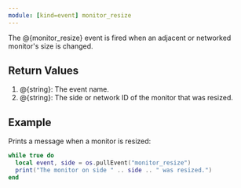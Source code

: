 ```yaml
---
module: [kind=event] monitor_resize
---
```


<!--
SPDX-FileCopyrightText: 2021 The CC: Tweaked Developers

SPDX-License-Identifier: MPL-2.0
-->

The @{monitor_resize} event is fired when an adjacent or networked monitor's size is changed.

## Return Values
1. @{string}: The event name.
2. @{string}: The side or network ID of the monitor that was resized.

## Example
Prints a message when a monitor is resized:

```lua
while true do
  local event, side = os.pullEvent("monitor_resize")
  print("The monitor on side " .. side .. " was resized.")
end
```
